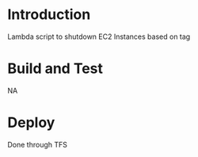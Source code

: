 # Introduction 
Lambda script to shutdown EC2 Instances based on tag

# Build and Test
NA 


# Deploy
Done through TFS
